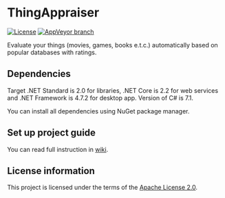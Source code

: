 # ThingAppraiser

[![License](https://img.shields.io/hexpm/l/plug.svg)](https://github.com/Vasar007/ThingAppraiser/blob/master/LICENSE)
[![AppVeyor branch](https://img.shields.io/appveyor/ci/Vasar007/ThingAppraiser/master.svg)](https://ci.appveyor.com/project/Vasar007/thingappraiser)

Evaluate your things (movies, games, books e.t.c.) automatically based on popular databases with ratings.

## Dependencies

Target .NET Standard is 2.0 for libraries, .NET Core is 2.2 for web services and .NET Framework is 4.7.2 for desktop app. Version of C# is 7.1.

You can install all dependencies using NuGet package manager.

## Set up project guide

You can read full instruction in [wiki](https://github.com/Vasar007/ThingAppraiser/wiki/Set-up-project).

## License information

This project is licensed under the terms of the [Apache License 2.0](LICENSE).
